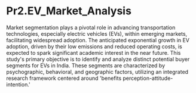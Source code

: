 # Pr2.EV_Market_Analysis
Market segmentation plays a pivotal role in advancing transportation technologies, especially electric vehicles (EVs), within emerging markets, facilitating widespread adoption. The anticipated exponential growth in EV adoption, driven by their low emissions and reduced operating costs, is expected to spark significant academic interest in the near future. This study's primary objective is to identify and analyze distinct potential buyer segments for EVs in India. These segments are characterized by psychographic, behavioral, and geographic factors, utilizing an integrated research framework centered around 'benefits perception-attitude-intention.'
